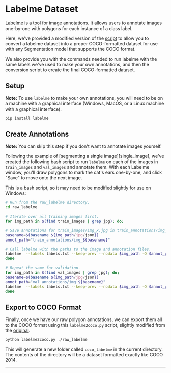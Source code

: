 # Labelme Dataset
[Labelme][labelme] is a tool for image annotations. It allows users to annotate
images one-by-one with polygons for each instance of a class label.

Here, we've provided a modified version of the [script][conversion_script] to
allow you to convert a labelme dataset into a proper COCO-formatted dataset for
use with any Segmentation model that supports the COCO format.

We also provide you with the commands needed to run labelme with the same labels
we've used to make your own annotations, and then the conversion script to
create the final COCO-formatted dataset.

## Setup
__Note:__ To use `labelme` to make your own annotations, you will need to be on
a machine with a graphical interface (Windows, MacOS, or a Linux machine with a
graphical interface).

```bash
pip install labelme
```

## Create Annotations
__Note:__ You can skip this step if you don't want to annotate images yourself.

Following the example of [segmenting a single image][single_image], we've
created the following bash script to run `labelme` on each of the images in
`train_images` and `val_images` and annotate them. With each Labelme window,
you'll draw polygons to mark the cat's ears one-by-one, and click "Save" to
move onto the next image.

This is a bash script, so it may need to be modified slightly for use on Windows:
```bash
# Run from the raw_labelme directory.
cd raw_labelme

# Iterate over all training images first.
for img_path in $(find train_images | grep jpg); do;

# Save annotations for train_images/img_x.jpg in train_annotations/img_x.json.
basename=$(basename ${img_path/jpg/json})
annot_path="train_annotations/img_${basename}"

# Call labelme with the paths to the image and annotation files.
labelme  --labels labels.txt --keep-prev --nodata $img_path -O $annot_path
done

# Repeat the same for validation.
for img_path in $(find val_images | grep jpg); do;
basename=$(basename ${img_path/jpg/json})
annot_path="val_annotations/img_${basename}"
labelme  --labels labels.txt --keep-prev --nodata $img_path -O $annot_path
done
```

## Export to COCO Format
Finally, once we have our raw polygon annotations, we can export them all to
the COCO format using this `labelme2coco.py` script, slightly modified from the
[original][conversion_script].

```
python labelme2coco.py ./raw_labelme
```

This will generate a new folder called `coco_labelme` in the current directory.
The contents of the directory will be a dataset formatted exactly like COCO
2014.

---
[labelme]: https://github.com/wkentaro/labelme
[conversion_script]: https://github.com/wkentaro/labelme/blob/master/examples/semantic_segmentation/labelme2voc.py
[miniconda]: https://docs.conda.io/en/latest/miniconda.html
